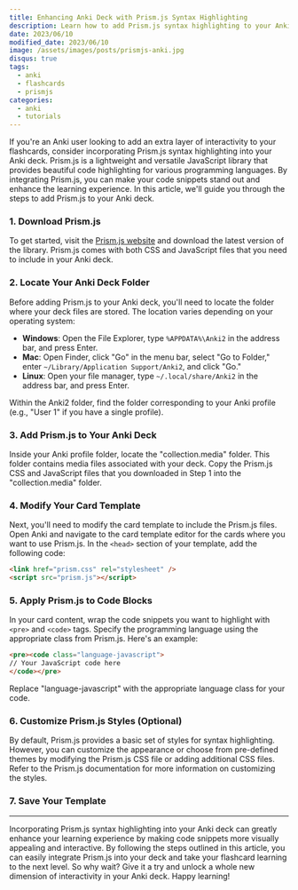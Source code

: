 ```yaml
---
title: Enhancing Anki Deck with Prism.js Syntax Highlighting
description: Learn how to add Prism.js syntax highlighting to your Anki deck for a more interactive learning experience.
date: 2023/06/10
modified_date: 2023/06/10
image: /assets/images/posts/prismjs-anki.jpg
disqus: true
tags:
  - anki
  - flashcards
  - prismjs
categories:
  - anki
  - tutorials
---
```


If you're an Anki user looking to add an extra layer of interactivity to your flashcards, consider incorporating Prism.js syntax highlighting into your Anki deck. Prism.js is a lightweight and versatile JavaScript library that provides beautiful code highlighting for various programming languages. By integrating Prism.js, you can make your code snippets stand out and enhance the learning experience. In this article, we'll guide you through the steps to add Prism.js to your Anki deck.

### 1. Download Prism.js

To get started, visit the [Prism.js website](https://prismjs.com/) and download the latest version of the library. Prism.js comes with both CSS and JavaScript files that you need to include in your Anki deck.

### 2. Locate Your Anki Deck Folder

Before adding Prism.js to your Anki deck, you'll need to locate the folder where your deck files are stored. The location varies depending on your operating system:

- **Windows**: Open the File Explorer, type `%APPDATA%\Anki2` in the address bar, and press Enter.
- **Mac**: Open Finder, click "Go" in the menu bar, select "Go to Folder," enter `~/Library/Application Support/Anki2`, and click "Go."
- **Linux**: Open your file manager, type `~/.local/share/Anki2` in the address bar, and press Enter.

Within the Anki2 folder, find the folder corresponding to your Anki profile (e.g., "User 1" if you have a single profile).

### 3. Add Prism.js to Your Anki Deck

Inside your Anki profile folder, locate the "collection.media" folder. This folder contains media files associated with your deck. Copy the Prism.js CSS and JavaScript files that you downloaded in Step 1 into the "collection.media" folder.

### 4. Modify Your Card Template

Next, you'll need to modify the card template to include the Prism.js files. Open Anki and navigate to the card template editor for the cards where you want to use Prism.js. In the `<head>` section of your template, add the following code:

```html
<link href="prism.css" rel="stylesheet" />
<script src="prism.js"></script>
```

### 5. Apply Prism.js to Code Blocks

In your card content, wrap the code snippets you want to highlight with `<pre>` and `<code>` tags. Specify the programming language using the appropriate class from Prism.js. Here's an example:

```html
<pre><code class="language-javascript">
// Your JavaScript code here
</code></pre>
```

Replace "language-javascript" with the appropriate language class for your code.

### 6. Customize Prism.js Styles (Optional)

By default, Prism.js provides a basic set of styles for syntax highlighting. However, you can customize the appearance or choose from pre-defined themes by modifying the Prism.js CSS file or adding additional CSS files. Refer to the Prism.js documentation for more information on customizing the styles.

### 7. Save Your Template

---

Incorporating Prism.js syntax highlighting into your Anki deck can greatly enhance your learning experience by making code snippets more visually appealing and interactive. By following the steps outlined in this article, you can easily integrate Prism.js into your deck and take your flashcard learning to the next level. So why wait? Give it a try and unlock a whole new dimension of interactivity in your Anki deck. Happy learning!
